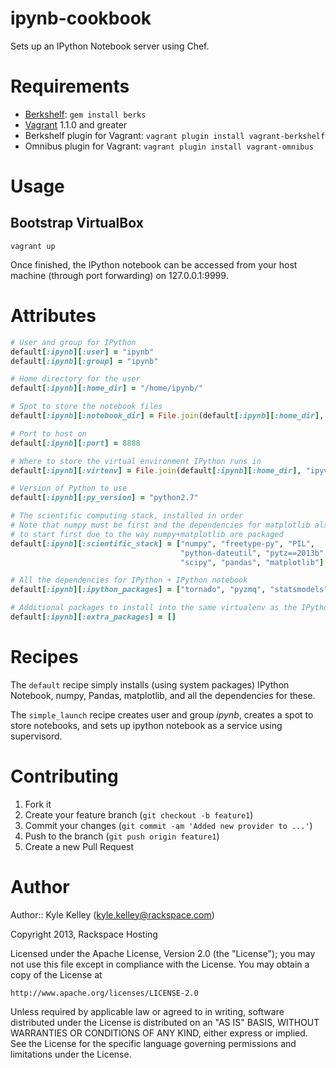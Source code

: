 # ipynb-cookbook

Sets up an IPython Notebook server using Chef.

# Requirements
 * [Berkshelf][]: `gem install berks`
 * [Vagrant][] 1.1.0 and greater
 * Berkshelf plugin for Vagrant: `vagrant plugin install vagrant-berkshelf`
 * Omnibus plugin for Vagrant: `vagrant plugin install vagrant-omnibus`

# Usage

## Bootstrap VirtualBox

    vagrant up

Once finished, the IPython notebook can be accessed from your host machine (through port forwarding) on 127.0.0.1:9999.

# Attributes

```ruby
# User and group for IPython
default[:ipynb][:user] = "ipynb"
default[:ipynb][:group] = "ipynb"

# Home directory for the user
default[:ipynb][:home_dir] = "/home/ipynb/"

# Spot to store the notebook files
default[:ipynb][:notebook_dir] = File.join(default[:ipynb][:home_dir], "notebooks")

# Port to host on
default[:ipynb][:port] = 8888

# Where to store the virtual environment IPython runs in
default[:ipynb][:virtenv] = File.join(default[:ipynb][:home_dir], "ipyvirt")

# Version of Python to use
default[:ipynb][:py_version] = "python2.7"

# The scientific computing stack, installed in order
# Note that numpy must be first and the dependencies for matplotlib also have
# to start first due to the way numpy+matplotlib are packaged
default[:ipynb][:scientific_stack] = ["numpy", "freetype-py", "PIL",
                                      "python-dateutil", "pytz==2013b", "six",
                                      "scipy", "pandas", "matplotlib"]

# All the dependencies for IPython + IPython notebook
default[:ipynb][:ipython_packages] = ["tornado", "pyzmq", "statsmodels", "ipython" ]

# Additional packages to install into the same virtualenv as the IPython notebook
default[:ipynb][:extra_packages] = []

```

# Recipes

The `default` recipe simply installs (using system packages) IPython Notebook, numpy, Pandas, matplotlib, and all the dependencies for these.

The `simple_launch` recipe creates user and group *ipynb*, creates a spot to store notebooks, and sets up ipython notebook as a service using supervisord.

# Contributing

1. Fork it
2. Create your feature branch (`git checkout -b feature1`)
3. Commit your changes (`git commit -am 'Added new provider to ...'`)
4. Push to the branch (`git push origin feature1`)
5. Create a new Pull Request

# Author

Author:: Kyle Kelley (kyle.kelley@rackspace.com)

Copyright 2013, Rackspace Hosting

Licensed under the Apache License, Version 2.0 (the "License");
you may not use this file except in compliance with the License.
You may obtain a copy of the License at

    http://www.apache.org/licenses/LICENSE-2.0

Unless required by applicable law or agreed to in writing, software
distributed under the License is distributed on an "AS IS" BASIS,
WITHOUT WARRANTIES OR CONDITIONS OF ANY KIND, either express or implied.
See the License for the specific language governing permissions and
limitations under the License.

[Vagrant]:http://vagrantup.com/
[Berkshelf]:http://berkshelf.com/
[Bundler]:http://gembundler.com/
